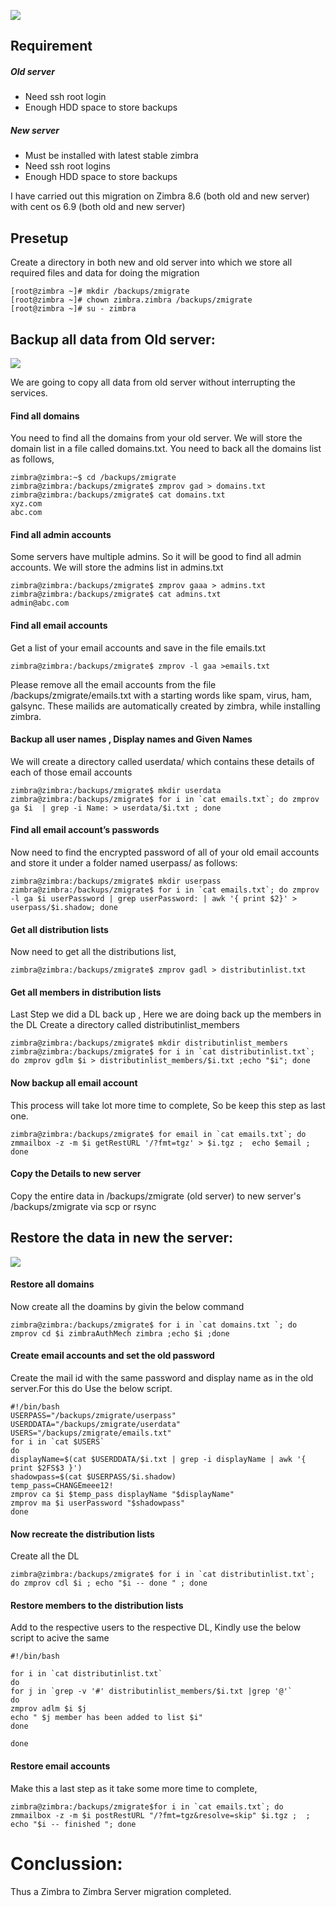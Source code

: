 ![](https://image.ibb.co/hgJMra/zimbra.jpg)

##  Requirement
##### Old server
- Need ssh root login
- Enough HDD space to store backups

##### New server
- Must be installed with latest stable zimbra
-  Need ssh root logins
- Enough HDD space to store backups

I have carried out this migration on Zimbra 8.6 (both old and new server) with cent os 6.9 (both old and new server)

## Presetup

Create a directory in both new and old server into which we store all required files and data for doing the migration

    [root@zimbra ~]# mkdir /backups/zmigrate
    [root@zimbra ~]# chown zimbra.zimbra /backups/zmigrate
    [root@zimbra ~]# su - zimbra


## Backup all data from Old server:

![](https://image.ibb.co/jOMVjv/zimbra2.jpg)


We are going to copy all data from old server without interrupting the services.

#### Find all domains
You need to find all the domains from your old server. We will store the domain list in a file called domains.txt. You need to back all the domains list as follows,

    zimbra@zimbra:~$ cd /backups/zmigrate
    zimbra@zimbra:/backups/zmigrate$ zmprov gad > domains.txt
    zimbra@zimbra:/backups/zmigrate$ cat domains.txt
    xyz.com
    abc.com
    
#### Find all admin accounts

Some servers have multiple admins. So it will be good to find all admin accounts. We will store the admins list in admins.txt

    zimbra@zimbra:/backups/zmigrate$ zmprov gaaa > admins.txt
    zimbra@zimbra:/backups/zmigrate$ cat admins.txt
    admin@abc.com
    
#### Find all email accounts

Get a list of your email accounts and save in the file emails.txt 

    zimbra@zimbra:/backups/zmigrate$ zmprov -l gaa >emails.txt
    
Please remove all the email accounts from the file /backups/zmigrate/emails.txt with a starting words like spam, virus, ham, galsync. These mailids are automatically created by zimbra, while installing zimbra.

#### Backup all user names , Display names and Given Names

We will create a directory called userdata/ which contains these details of each of those email accounts

    zimbra@zimbra:/backups/zmigrate$ mkdir userdata
    zimbra@zimbra:/backups/zmigrate$ for i in `cat emails.txt`; do zmprov ga $i  | grep -i Name: > userdata/$i.txt ; done
    
####  Find all email account’s passwords

Now need to find the encrypted password of all of your old email accounts and store it under a folder named userpass/ as follows:

    zimbra@zimbra:/backups/zmigrate$ mkdir userpass
    zimbra@zimbra:/backups/zmigrate$ for i in `cat emails.txt`; do zmprov  -l ga $i userPassword | grep userPassword: | awk '{ print $2}' > userpass/$i.shadow; done
    
####  Get all distribution lists

Now need to get all the distributions list,

    zimbra@zimbra:/backups/zmigrate$ zmprov gadl > distributinlist.txt
    
####  Get all members in distribution lists

Last Step we did a DL back up , Here we are doing back up the members in the DL
Create a directory called distributinlist_members
    
    zimbra@zimbra:/backups/zmigrate$ mkdir distributinlist_members
    zimbra@zimbra:/backups/zmigrate$ for i in `cat distributinlist.txt`; do zmprov gdlm $i > distributinlist_members/$i.txt ;echo "$i"; done
    
#### Now backup all email account

This process will take lot more time to complete, So be keep this step as last one.

    zimbra@zimbra:/backups/zmigrate$ for email in `cat emails.txt`; do  zmmailbox -z -m $i getRestURL '/?fmt=tgz' > $i.tgz ;  echo $email ; done
    
#### Copy the Details to new server

Copy the entire data in /backups/zmigrate (old server) to new server's /backups/zmigrate via scp or rsync


 ## Restore the data in new the server:
 
 ![](https://image.ibb.co/nwfvHF/zimbra3.jpg)
 
 #### Restore all domains
 Now create all the doamins by givin the below command
 
    zimbra@zimbra:/backups/zmigrate$ for i in `cat domains.txt `; do  zmprov cd $i zimbraAuthMech zimbra ;echo $i ;done
    
#### Create email accounts and set the old password

Create the  mail id with the same password and display name as in the old server.For this do Use the below script.

    #!/bin/bash
    USERPASS="/backups/zmigrate/userpass"
    USERDDATA="/backups/zmigrate/userdata"
    USERS="/backups/zmigrate/emails.txt"
    for i in `cat $USERS`
    do
    displayName=$(cat $USERDDATA/$i.txt | grep -i displayName | awk '{ print $2FS$3 }')
    shadowpass=$(cat $USERPASS/$i.shadow)
    temp_pass=CHANGEmeee12!
    zmprov ca $i $temp_pass displayName "$displayName" 
    zmprov ma $i userPassword "$shadowpass"
    done

#### Now recreate the distribution lists

Create all the DL

    zimbra@zimbra:/backups/zmigrate$ for i in `cat distributinlist.txt`; do zmprov cdl $i ; echo "$i -- done " ; done
    
#### Restore members to the distribution lists

Add to the respective users to the respective DL, Kindly use the below script to acive the same

    #!/bin/bash

    for i in `cat distributinlist.txt`
    do
	for j in `grep -v '#' distributinlist_members/$i.txt |grep '@'` 
	do
	zmprov adlm $i $j
	echo " $j member has been added to list $i"
	done

    done
    
####  Restore email accounts

Make this a last step as it take some more time to complete,

    zimbra@zimbra:/backups/zmigrate$for i in `cat emails.txt`; do zmmailbox -z -m $i postRestURL "/?fmt=tgz&resolve=skip" $i.tgz ;  ; echo "$i -- finished "; done


# Conclussion:
 
Thus a Zimbra to Zimbra Server migration completed.
